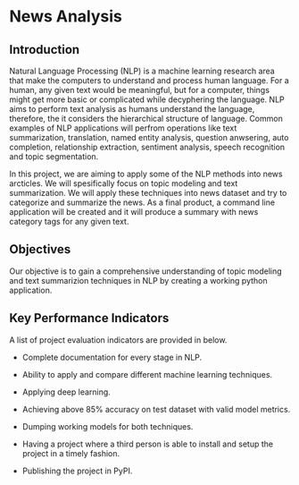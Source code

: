 # News Analysis

## Introduction

Natural Language Processing (NLP) is a machine learning research area that make the computers to understand and process human language. For a human, any given text would be meaningful, but for a computer, things might get more basic or complicated while decyphering the language. NLP aims to perform text analysis as humans understand the language, therefore, the it considers the hierarchical structure of language. Common examples of NLP applications will perfrom operations like text summarization, translation, named entity analysis, question anwsering, auto completion, relationship extraction, sentiment analysis, speech recognition and topic segmentation.

In this project, we are aiming to apply some of the NLP methods into news arcticles. We will spesifically focus on topic modeling and text summarization. We will apply these techniques into news dataset and try to categorize and summarize the news. As a final product, a command line application will be created and it will produce a summary with news category tags for any given text.

## Objectives

Our objective is to gain a comprehensive understanding of topic modeling and text summarizion techniques in NLP by creating a working python application.

## Key Performance Indicators

A list of project evaluation indicators are provided in below.

- Complete documentation for every stage in NLP.

- Ability to apply and compare different machine learning techniques.

- Applying deep learning.

- Achieving above 85% accuracy on test dataset with valid model metrics.

- Dumping working models for both techniques.

- Having a project where a third person is able to install and setup the project in a timely fashion.

- Publishing the project in PyPI.